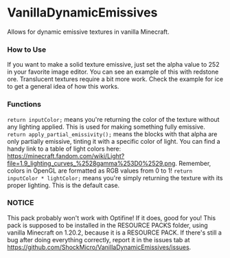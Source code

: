 # VanillaDynamicEmissives
Allows for dynamic emissive textures in vanilla Minecraft.

### How to Use
If you want to make a solid texture emissive, just set the alpha value to 252 in your favorite image editor. You can see an example of this with redstone ore. 
Translucent textures require a bit more work. Check the example for ice to get a general idea of how this works.

### Functions
`return inputColor;` means you're returning the color of the texture without any lighting applied. This is used for making something fully emissive.
`return apply_partial_emissivity();` means the blocks with that alpha are only partially emissive, tinting it with a specific color of light. You can find a handy link to a table of light colors here: https://minecraft.fandom.com/wiki/Light?file=1.9_lighting_curves_%2528gamma%253D0%2529.png. Remember, colors in OpenGL are formatted as RGB values from 0 to 1!
`return inputColor * lightColor;` means you're simply returning the texture with its proper lighting. This is the default case.

### NOTICE
This pack probably won't work with Optifine! If it does, good for you! This pack is supposed to be installed in the RESOURCE PACKS folder, using vanilla Minecraft on 1.20.2, because it is a RESOURCE PACK. If there's still a bug after doing everything correctly, report it in the issues tab at https://github.com/ShockMicro/VanillaDynamicEmissives/issues.